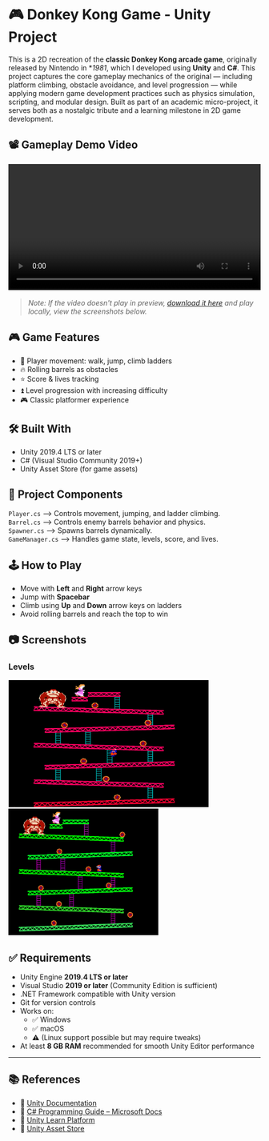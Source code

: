 # 🎮 Donkey Kong Game - Unity Project

This is a 2D recreation of the **classic Donkey Kong arcade game**, originally released by Nintendo in **1981*, which I developed using **Unity** and **C#**. This project captures the core gameplay mechanics of the original — including platform climbing, obstacle avoidance, and level progression — while applying modern game development practices such as physics simulation, scripting, and modular design. Built as part of an academic micro-project, it serves both as a nostalgic tribute and a learning milestone in 2D game development.


## 📽️ Gameplay Demo Video

<video src="media/gameVideo.mp4" controls width="100%"></video>

> _Note: If the video doesn't play in preview, [download it here](media/gameVideo.mp4) and play locally, view the screenshots below._

## 🎮 Game Features

- 👾 Player movement: walk, jump, climb ladders
- 🔥 Rolling barrels as obstacles
- ⭐ Score & lives tracking
- ⏫ Level progression with increasing difficulty
- 🎮 Classic platformer experience

## 🛠️ Built With

- Unity 2019.4 LTS or later
- C# (Visual Studio Community 2019+)
- Unity Asset Store (for game assets)

## 📂 Project Components

`Player.cs`    --> Controls movement, jumping, and ladder climbing. <br>
`Barrel.cs`    --> Controls enemy barrels behavior and physics. <br>
`Spawner.cs`   --> Spawns barrels dynamically. <br>
`GameManager.cs` --> Handles game state, levels, score, and lives. <br>

## 🕹️ How to Play

- Move with **Left** and **Right** arrow keys
- Jump with **Spacebar**
- Climb using **Up** and **Down** arrow keys on ladders
- Avoid rolling barrels and reach the top to win

## 📷 Screenshots

### Levels
<div>
<img src="media/Level1.png" alt="Level 1" width="400">
<img src="media/Level2.png" alt="Level 2" width="300">
</div>


## ✅ Requirements

- Unity Engine **2019.4 LTS or later**
- Visual Studio **2019 or later** (Community Edition is sufficient)
- .NET Framework compatible with Unity version
- Git for version controls
- Works on:
  - ✅ Windows
  - ✅ macOS
  - ⚠️ (Linux support possible but may require tweaks)
- At least **8 GB RAM** recommended for smooth Unity Editor performance

---

## 📚 References

- 📘 [Unity Documentation](https://docs.unity3d.com)
- 📙 [C# Programming Guide – Microsoft Docs](https://docs.microsoft.com/en-us/dotnet/csharp/)
- 📗 [Unity Learn Platform](https://learn.unity.com/)
- 📕 [Unity Asset Store](https://assetstore.unity.com/)
